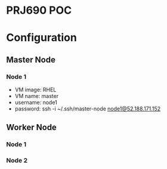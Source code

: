 # PRJ690 POC



# Configuration
## Master Node
### Node 1
* VM image: RHEL
* VM name: master
* username: node1
* password: ssh -i ~/.ssh/master-node node1@52.188.171.152

## Worker Node
### Node 1
### Node 2
